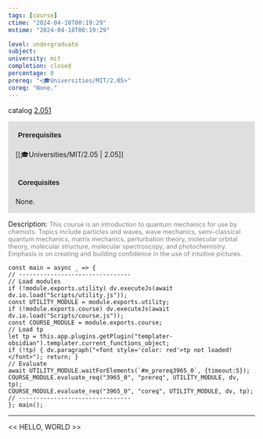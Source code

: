 ```yaml
---
tags: [course]
ctime: "2024-04-18T00:19:29"
mstime: "2024-04-18T00:19:29"

level: undergraduate
subject: 
university: mit
completion: closed
percentage: 0
prereq: "<🎓Universities/MIT/2.05>"
coreq: "None."
---
```


catalog [2.051](https://ocw.mit.edu/courses/2-051-introduction-to-heat-transfer-fall-2015/)

<span style="display: block; padding: 15px; background-color: rgb(100, 100, 100, 0.2);"><font id="m_prereq3965_0" style="display: block; font-family: Arial, sans-serif; font-weight: bold; padding: 5px">Prerequisites</font><br><span id="prereq3965_0">[[🎓Universities/MIT/2.05 | 2.05]]</span></span>
<span style="display: block; padding: 15px; background-color: rgb(100, 100, 100, 0.2);"><font id="m_coreq3965_0" style="display: block; font-family: Arial, sans-serif; font-weight: bold; padding: 5px">Corequisites</font><br><span id="coreq3965_0">None.</span></span>

<font style="">Description:</font>
<font style="color: grey; font-size: 0.8rem;">This course is an introduction to quantum mechanics for use by chemists. Topics include particles and waves, wave mechanics, semi-classical quantum mechanics, matrix mechanics, perturbation theory, molecular orbital theory, molecular structure, molecular spectroscopy, and photochemistry. Emphasis is on creating and building confidence in the use of intuitive pictures.</font>

```dataviewjs
const main = async _ => {
// --------------------------------
// Load modules
if (!module.exports.utility) dv.executeJs(await dv.io.load("Scripts/utility.js"));
const UTILITY_MODULE = module.exports.utility;
if (!module.exports.course) dv.executeJs(await dv.io.load("Scripts/course.js"));
const COURSE_MODULE = module.exports.course;
// Load tp
let tp = this.app.plugins.getPlugin("templater-obsidian").templater.current_functions_object;
if (!tp) { dv.paragraph("<font style='color: red'>tp not loaded!</font>"); return; }
// Evaluate
await UTILITY_MODULE.waitForElements(`#m_prereq3965_0`, {timeout:5});
COURSE_MODULE.evaluate_req("3965_0", "prereq", UTILITY_MODULE, dv, tp);
COURSE_MODULE.evaluate_req("3965_0", "coreq", UTILITY_MODULE, dv, tp);
// --------------------------------
}; main();
```

---

<< HELLO, WORLD >>

